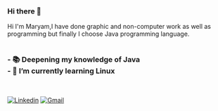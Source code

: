 ### Hi there 👋
Hi I'm Maryam,I have done graphic and non-computer work as well as programming but finally   I choose Java programming language.
#
### - :books: Deepening my knowledge of Java<br>- 🌱 I’m currently learning Linux<br>
<br>

 <a href="https://www.linkedin.com/in/maryam-ebrahimzade/" rel="nofollow"><img src="https://camo.githubusercontent.com/d20ff137ffba314b55d6df5d595306ab7c55142a5f2115ef9935722fb36cfc6b/68747470733a2f2f696d672e736869656c64732e696f2f62616467652f2d4c696e6b6564696e2d626c75653f7374796c653d666f722d7468652d6261646765266c6f676f3d6c696e6b6564696e" alt="Linkedin" data-canonical-src="https://img.shields.io/badge/-Linkedin-blue?style=for-the-badge&amp;logo=linkedin" style="max-width: 50%;"></a>
<a href="mailto:maryaam.ebrahimzadeh@gmail.com" rel="nofollow"><img src="https://camo.githubusercontent.com/6ad33b408f4c2a948d81ef25911b6d6d15573084486b32a7f9552809d1f323d6/68747470733a2f2f696d672e736869656c64732e696f2f62616467652f2d476d61696c2d7265643f7374796c653d666f722d7468652d6261646765266c6f676f3d676d61696c266c6f676f436f6c6f723d7768697465" alt="Gmail" data-canonical-src="https://img.shields.io/badge/-Gmail-red?style=for-the-badge&amp;logo=gmail&amp;logoColor=white" style="max-width: 50%;"></a>
